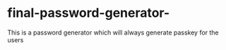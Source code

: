 # final-password-generator-
This is a password generator  which will always generate passkey for the users

